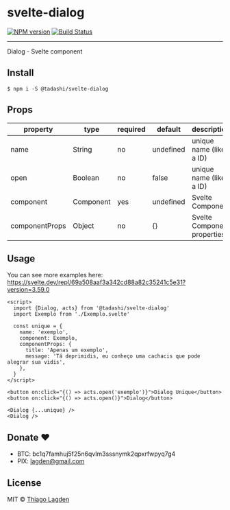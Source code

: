 # svelte-dialog

[![NPM version][npm-img]][npm]
[![Build Status][ci-img]][ci]


[npm-img]:  https://img.shields.io/npm/v/@tadashi/svelte-dialog.svg
[npm]:      https://www.npmjs.com/package/@tadashi/svelte-dialog
[ci-img]:   https://github.com/lagden/svelte-dialog/actions/workflows/nodejs.yml/badge.svg
[ci]:       https://github.com/lagden/svelte-dialog/actions/workflows/nodejs.yml

---

Dialog - Svelte component

## Install

```
$ npm i -S @tadashi/svelte-dialog
```

## Props

property       | type         | required    | default   | description
-------------- | ------------ | ----------- | --------- | ------------
name           | String       | no          | undefined | unique name (like a ID)
open           | Boolean      | no          | false     | unique name (like a ID)
component      | Component    | yes         | undefined | Svelte Component
componentProps | Object       | no          | {}        | Svelte Component properties


## Usage

You can see more examples here: https://svelte.dev/repl/69a508aaf3a342cd88a82c35241c5e31?version=3.59.0

```svelte
<script>
  import {Dialog, acts} from '@tadashi/svelte-dialog'
  import Exemplo from './Exemplo.svelte'

  const unique = {
    name: 'exemplo',
    component: Exemplo,
    componentProps: {
      title: 'Apenas um exemplo',
      message: 'Tá deprimidis, eu conheço uma cachacis que pode alegrar sua vidis',
    },
  }
</script>

<button on:click="{() => acts.open('exemplo')}">Dialog Unique</button>
<button on:click="{() => acts.open()}">Dialog</button>

<Dialog {...unique} />
<Dialog />
```


## Donate ❤️

- BTC: bc1q7famhuj5f25n6qvlm3sssnymk2qpxrfwpyq7g4
- PIX: lagden@gmail.com


## License

MIT © [Thiago Lagden](https://github.com/lagden)

